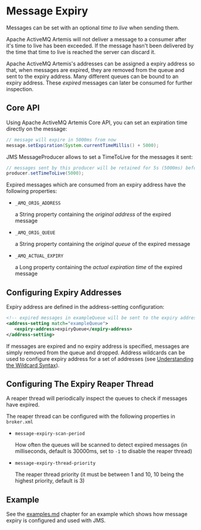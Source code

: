 # Message Expiry

Messages can be set with an optional *time to live* when sending them.

Apache ActiveMQ Artemis will not deliver a message to a consumer after it's time to
live has been exceeded. If the message hasn't been delivered by the time
that time to live is reached the server can discard it.

Apache ActiveMQ Artemis's addresses can be assigned a expiry address so that, when
messages are expired, they are removed from the queue and sent to the
expiry address. Many different queues can be bound to an expiry address.
These *expired* messages can later be consumed for further inspection.

## Core API

Using Apache ActiveMQ Artemis Core API, you can set an expiration time directly on the
message:

```java
// message will expire in 5000ms from now
message.setExpiration(System.currentTimeMillis() + 5000);
```

JMS MessageProducer allows to set a TimeToLive for the messages it sent:

```java
// messages sent by this producer will be retained for 5s (5000ms) before expiration
producer.setTimeToLive(5000);
```

Expired messages which are consumed from an expiry address have the
following properties:

-   `_AMQ_ORIG_ADDRESS`

    a String property containing the *original address* of the expired
    message

-   `_AMQ_ORIG_QUEUE`

    a String property containing the *original queue* of the expired
    message

-   `_AMQ_ACTUAL_EXPIRY`

    a Long property containing the *actual expiration time* of the
    expired message

## Configuring Expiry Addresses

Expiry address are defined in the address-setting configuration:

```xml
<!-- expired messages in exampleQueue will be sent to the expiry address expiryQueue -->
<address-setting match="exampleQueue">
   <expiry-address>expiryQueue</expiry-address>
</address-setting>
```

If messages are expired and no expiry address is specified, messages are
simply removed from the queue and dropped. Address wildcards can be used
to configure expiry address for a set of addresses (see [Understanding the Wildcard Syntax](wildcard-syntax.md)).

## Configuring The Expiry Reaper Thread

A reaper thread will periodically inspect the queues to check if
messages have expired.

The reaper thread can be configured with the following properties in
`broker.xml`

-   `message-expiry-scan-period`

    How often the queues will be scanned to detect expired messages (in
    milliseconds, default is 30000ms, set to `-1` to disable the reaper
    thread)

-   `message-expiry-thread-priority`

    The reaper thread priority (it must be between 1 and 10, 10 being the
    highest priority, default is 3)

## Example

See the [examples.md](examples.md) chapter for an example which shows how message expiry is configured and used with JMS.
